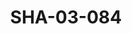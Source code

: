 ---
pid: SHA-03-084
title: SHA-03-084
language: en
collection: Sharhabil Ahmed
original_label: 
rights: Sharhabil Ahmed
location_of_original: Sharhabil Ahmed
photographer_or_studio: 
scanned_from: photograph 8.8 by 12.6
_date: August 1991
location: Khartoum
description: Concert Kamil Hussain 'Ali Yagoub
additional_notes: 
permission_display: 'yes'
on_server: 'no'
on_website: 'no'
permalink: /archive/en/sha-03-084.html
layout: photo-page
---